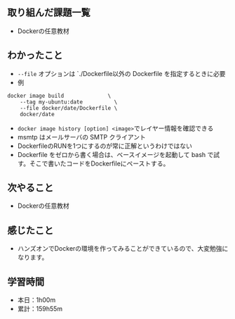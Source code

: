 ## 取り組んだ課題一覧
- Dockerの任意教材
## わかったこと
- `--file` オプションは `./Dockerfile以外の Dockerfile を指定するときに必要
- 例
```
docker image build              \
    --tag my-ubuntu:date          \
    --file docker/date/Dockerfile \
    docker/date
```
- `docker image history [option] <image>`でレイヤー情報を確認できる
- msmtp はメールサーバの SMTP クライアント
- DockerfileのRUNを1つにするのが常に正解というわけではない
- Dockerfile をゼロから書く場合は、ベースイメージを起動して bash で試す。そこで書いたコードをDockerfileにペーストする。
## 次やること
- Dockerの任意教材
## 感じたこと
- ハンズオンでDockerの環境を作ってみることができているので、大変勉強になります。
## 学習時間
- 本日：1h00m
- 累計：159h55m
